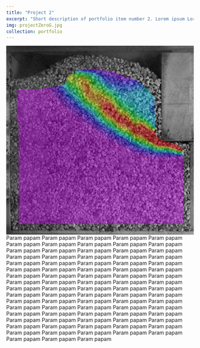 ```yaml
---
title: "Project 2"
excerpt: "Short description of portfolio item number 2. Lorem ipsum Lorem ipsum Lorem ipsum Lorem ipsum Lorem ipsum Lorem ipsum Lorem ipsum Lorem ipsum Lorem ipsum Lorem ipsum Lorem ipsum Lorem ipsum Lorem ipsum Lorem ipsum Lorem ipsum Lorem ipsum Lorem ipsum Lorem ipsum Lorem ipsum Lorem ipsum Lorem ipsum Lorem ipsum Lorem ipsum Lorem ipsum Lorem ipsum Lorem ipsum Lorem ipsum Lorem ipsum Lorem ipsum Lorem ipsum Lorem ipsum Lorem ipsum Lorem ipsum Lorem ipsum Lorem ipsum Lorem ipsum Lorem ipsum Lorem ipsum Lorem ipsum Lorem ipsum Lorem ipsum Lorem ipsum Lorem ipsum Lorem ipsum Lorem ipsum Lorem ipsum Lorem ipsum Lorem ipsum Lorem ipsum Lorem ipsum Lorem ipsum Lorem ipsum Lorem ipsum Lorem ipsum Lorem ipsum Lorem ipsum Lorem ipsum Lorem ipsum Lorem ipsum Lorem ipsum Lorem ipsum Lorem ipsum Lorem ipsum Lorem ipsum Lorem ipsum Lorem ipsum Lorem ipsum Lorem ipsum Lorem ipsum Lorem ipsum Lorem ipsum Lorem ipsum Lorem ipsum Lorem ipsum Lorem ipsum Lorem ipsum Lorem ipsum Lorem ipsum "
img: projectZeroG.jpg
collection: portfolio
---
```


 
<img src="/images/projectZeroG.jpg" align=right style="float: right; margin-left: 10px;">
 <p> Param papam  Param papam  Param papam  Param papam  Param papam  Param papam  Param papam  Param papam  Param papam  Param papam  Param papam  Param papam  Param papam  Param papam  Param papam  Param papam  Param papam  Param papam  Param papam  Param papam  Param papam  Param papam  Param papam  Param papam  Param papam  Param papam  Param papam  Param papam  Param papam  Param papam  Param papam  Param papam  Param papam  Param papam  Param papam  Param papam  Param papam  Param papam  Param papam  Param papam  Param papam  Param papam  Param papam  Param papam  Param papam  Param papam  Param papam  Param papam  Param papam  Param papam  Param papam  Param papam  Param papam  Param papam  Param papam  Param papam  Param papam  Param papam  Param papam  Param papam  Param papam  Param papam  Param papam  Param papam  Param papam  Param papam  Param papam  Param papam  Param papam  Param papam  Param papam  Param papam  Param papam  Param papam  Param papam  Param papam  Param papam  Param papam  Param papam  Param papam  Param papam  Param papam  Param papam 
